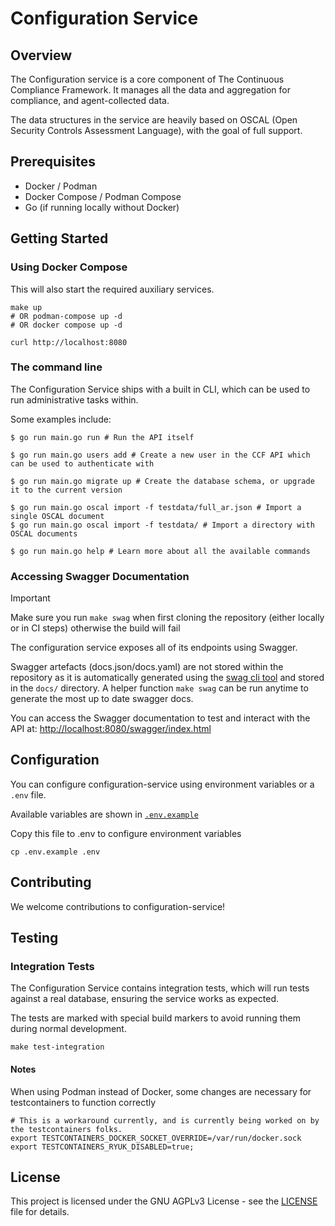 # Configuration Service

## Overview

The Configuration service is a core component of The Continuous Compliance Framework. It manages all the data and 
aggregation for compliance, and agent-collected data.

The data structures in the service are heavily based on OSCAL (Open Security Controls Assessment Language), with the
goal of full support.

## Prerequisites
- Docker / Podman
- Docker Compose / Podman Compose
- Go (if running locally without Docker)

## Getting Started

### Using Docker Compose

This will also start the required auxiliary services.

```shell
make up  
# OR podman-compose up -d
# OR docker compose up -d 

curl http://localhost:8080
```

### The command line

The Configuration Service ships with a built in CLI, which can be used to run administrative tasks within. 

Some examples include:
```shell
$ go run main.go run # Run the API itself

$ go run main.go users add # Create a new user in the CCF API which can be used to authenticate with

$ go run main.go migrate up # Create the database schema, or upgrade it to the current version

$ go run main.go oscal import -f testdata/full_ar.json # Import a single OSCAL document
$ go run main.go oscal import -f testdata/ # Import a directory with OSCAL documents

$ go run main.go help # Learn more about all the available commands
```

### Accessing Swagger Documentation

> [!IMPORTANT]
> Make sure you run `make swag` when first cloning the repository (either locally or in CI steps) otherwise the build will fail

The configuration service exposes all of its endpoints using Swagger.

Swagger artefacts (docs.json/docs.yaml) are not stored within the repository as it is automatically generated using the [swag cli tool](https://github.com/swaggo/swag) and stored in the `docs/` directory. A helper function `make swag` can be run anytime to generate the most up to date swagger docs.

You can access the Swagger documentation to test and interact with the API at: [http://localhost:8080/swagger/index.html](http://localhost:8080/swagger/index.html)

## Configuration

You can configure configuration-service using environment variables or a `.env` file.

Available variables are shown in [`.env.example`](./.env.example)

Copy this file to .env to configure environment variables
```shell
cp .env.example .env
```

## Contributing

We welcome contributions to configuration-service!

## Testing

### Integration Tests

The Configuration Service contains integration tests, which will run tests against a real database, ensuring the service
works as expected. 

The tests are marked with special build markers to avoid running them during normal development.

```shell
make test-integration
```

#### Notes

When using Podman instead of Docker, some changes are necessary for testcontainers to function correctly

```shell
# This is a workaround currently, and is currently being worked on by the testcontainers folks.
export TESTCONTAINERS_DOCKER_SOCKET_OVERRIDE=/var/run/docker.sock
export TESTCONTAINERS_RYUK_DISABLED=true;
```

## License
This project is licensed under the GNU AGPLv3 License - see the [LICENSE](LICENSE) file for details.

